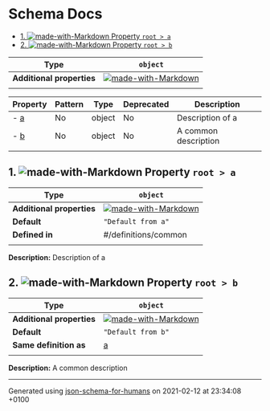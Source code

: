 # Schema Docs

- [1. ![made-with-Markdown](https://img.shields.io/badge/Optional-yellow) Property `root > a`](#a)
- [2. ![made-with-Markdown](https://img.shields.io/badge/Optional-yellow) Property `root > b`](#b)

| Type | `object` |
| ---- | --- |
| **Additional properties** |[![made-with-Markdown](https://img.shields.io/badge/Any%20type-allowed-green)](# "Additional Properties of any type are allowed.")|
|  |  |

| Property | Pattern | Type | Deprecated | Description |
| -------- | ------- | ---- | ---------- | ----------- |
|-  [a](#a)|No|object|No|Description of a|
|-  [b](#b)|No|object|No|A common description|
|  |  |  |  |  |

## <a name="a"></a>1. ![made-with-Markdown](https://img.shields.io/badge/Optional-yellow) Property `root > a`

| Type | `object` |
| ---- | --- |
| **Additional properties** |[![made-with-Markdown](https://img.shields.io/badge/Any%20type-allowed-green)](# "Additional Properties of any type are allowed.")|
| **Default** | `"Default from a"` |
| **Defined in** | #/definitions/common |
|  |  |

**Description:** Description of a

## <a name="b"></a>2. ![made-with-Markdown](https://img.shields.io/badge/Optional-yellow) Property `root > b`

| Type | `object` |
| ---- | --- |
| **Additional properties** |[![made-with-Markdown](https://img.shields.io/badge/Any%20type-allowed-green)](# "Additional Properties of any type are allowed.")|
| **Default** | `"Default from b"` |
| **Same definition as** | [a](#a) |
|  |  |

**Description:** A common description

----------------------------------------------------------------------------------------------------------------------------
Generated using [json-schema-for-humans](https://github.com/coveooss/json-schema-for-humans) on 2021-02-12 at 23:34:08 +0100